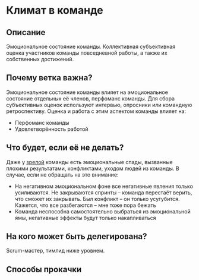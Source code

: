 # Климат в команде
## Описание
Эмоциональное состояние команды. Коллективная субъективная оценка участников команды повседневной работы, а также их собственных достижений.

## Почему ветка важна?
Эмоциональное состояние команды влияет на эмоциональное состояние отдельных её членов, перфоманс команды. Для сбора субъективных оценок используют интервью, опросники или командную ретроспективу. Оценка и работа с этим аспектом команды влияет на:
- Перфоманс команды
- Удовлетворённость работой

## Что будет, если её не делать?
Даже у [зрелой](team-maturity.md) команды есть эмоциональные спады, вызванные плохими результатами, конфликтами, уходом людей из команды. В случае, если не обращать на это внимание:
- На негативном эмоциональном фоне все негативные явления только усиливаются. Не закрываются спринты – команда перестаёт верить, что сможет их закрывать. Был конфликт – он только усугубится. Кажется, что все разбегаются – мне тоже пора бежать
- Команда неспособна самостоятельно выбраться из эмоциональной ямы, негативные эффекты будут только накапливаться

## На кого может быть делегирована?
Scrum-мастер, тимлид ниже уровнем.

## Способы прокачки
